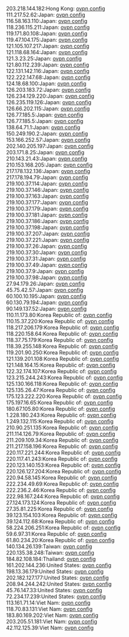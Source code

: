 203.218.144.182:Hong Kong: [ovpn config](vpn/203_218_144_182.ovpn)  
111.217.52.62:Japan: [ovpn config](vpn/111_217_52_62.ovpn)  
116.58.163.110:Japan: [ovpn config](vpn/116_58_163_110.ovpn)  
118.236.115.211:Japan: [ovpn config](vpn/118_236_115_211.ovpn)  
119.171.80.108:Japan: [ovpn config](vpn/119_171_80_108.ovpn)  
119.47.104.175:Japan: [ovpn config](vpn/119_47_104_175.ovpn)  
121.105.107.217:Japan: [ovpn config](vpn/121_105_107_217.ovpn)  
121.118.68.164:Japan: [ovpn config](vpn/121_118_68_164.ovpn)  
121.3.23.25:Japan: [ovpn config](vpn/121_3_23_25.ovpn)  
121.80.112.239:Japan: [ovpn config](vpn/121_80_112_239.ovpn)  
122.131.142.116:Japan: [ovpn config](vpn/122_131_142_116.ovpn)  
122.222.147.68:Japan: [ovpn config](vpn/122_222_147_68.ovpn)  
124.18.68.100:Japan: [ovpn config](vpn/124_18_68_100.ovpn)  
126.203.183.72:Japan: [ovpn config](vpn/126_203_183_72.ovpn)  
126.234.129.220:Japan: [ovpn config](vpn/126_234_129_220.ovpn)  
126.235.119.126:Japan: [ovpn config](vpn/126_235_119_126.ovpn)  
126.66.202.115:Japan: [ovpn config](vpn/126_66_202_115.ovpn)  
126.77.185.5:Japan: [ovpn config](vpn/126_77_185_5.ovpn)  
126.77.185.5:Japan: [ovpn config](vpn/126_77_185_5.ovpn)  
138.64.71.1:Japan: [ovpn config](vpn/138_64_71_1.ovpn)  
150.249.190.2:Japan: [ovpn config](vpn/150_249_190_2.ovpn)  
153.166.252.57:Japan: [ovpn config](vpn/153_166_252_57.ovpn)  
202.140.205.197:Japan: [ovpn config](vpn/202_140_205_197.ovpn)  
203.171.8.25:Japan: [ovpn config](vpn/203_171_8_25.ovpn)  
210.143.21.43:Japan: [ovpn config](vpn/210_143_21_43.ovpn)  
210.153.168.205:Japan: [ovpn config](vpn/210_153_168_205.ovpn)  
217.178.132.136:Japan: [ovpn config](vpn/217_178_132_136.ovpn)  
217.178.194.79:Japan: [ovpn config](vpn/217_178_194_79.ovpn)  
219.100.37.114:Japan: [ovpn config](vpn/219_100_37_114.ovpn)  
219.100.37.146:Japan: [ovpn config](vpn/219_100_37_146.ovpn)  
219.100.37.163:Japan: [ovpn config](vpn/219_100_37_163.ovpn)  
219.100.37.177:Japan: [ovpn config](vpn/219_100_37_177.ovpn)  
219.100.37.179:Japan: [ovpn config](vpn/219_100_37_179.ovpn)  
219.100.37.181:Japan: [ovpn config](vpn/219_100_37_181.ovpn)  
219.100.37.186:Japan: [ovpn config](vpn/219_100_37_186.ovpn)  
219.100.37.198:Japan: [ovpn config](vpn/219_100_37_198.ovpn)  
219.100.37.207:Japan: [ovpn config](vpn/219_100_37_207.ovpn)  
219.100.37.221:Japan: [ovpn config](vpn/219_100_37_221.ovpn)  
219.100.37.26:Japan: [ovpn config](vpn/219_100_37_26.ovpn)  
219.100.37.30:Japan: [ovpn config](vpn/219_100_37_30.ovpn)  
219.100.37.31:Japan: [ovpn config](vpn/219_100_37_31.ovpn)  
219.100.37.49:Japan: [ovpn config](vpn/219_100_37_49.ovpn)  
219.100.37.9:Japan: [ovpn config](vpn/219_100_37_9.ovpn)  
219.100.37.98:Japan: [ovpn config](vpn/219_100_37_98.ovpn)  
27.94.179.26:Japan: [ovpn config](vpn/27_94_179_26.ovpn)  
45.75.42.57:Japan: [ovpn config](vpn/45_75_42_57.ovpn)  
60.100.10.195:Japan: [ovpn config](vpn/60_100_10_195.ovpn)  
60.130.79.194:Japan: [ovpn config](vpn/60_130_79_194.ovpn)  
90.149.137.52:Japan: [ovpn config](vpn/90_149_137_52.ovpn)  
110.11.173.80:Korea Republic of: [ovpn config](vpn/110_11_173_80.ovpn)  
110.15.37.220:Korea Republic of: [ovpn config](vpn/110_15_37_220.ovpn)  
118.217.206.179:Korea Republic of: [ovpn config](vpn/118_217_206_179.ovpn)  
118.220.158.64:Korea Republic of: [ovpn config](vpn/118_220_158_64.ovpn)  
118.37.75.179:Korea Republic of: [ovpn config](vpn/118_37_75_179.ovpn)  
118.39.255.148:Korea Republic of: [ovpn config](vpn/118_39_255_148.ovpn)  
119.201.90.250:Korea Republic of: [ovpn config](vpn/119_201_90_250.ovpn)  
121.139.201.108:Korea Republic of: [ovpn config](vpn/121_139_201_108.ovpn)  
121.148.164.15:Korea Republic of: [ovpn config](vpn/121_148_164_15.ovpn)  
122.32.174.107:Korea Republic of: [ovpn config](vpn/122_32_174_107.ovpn)  
123.215.244.243:Korea Republic of: [ovpn config](vpn/123_215_244_243.ovpn)  
125.130.166.118:Korea Republic of: [ovpn config](vpn/125_130_166_118.ovpn)  
125.135.26.47:Korea Republic of: [ovpn config](vpn/125_135_26_47.ovpn)  
175.123.222.220:Korea Republic of: [ovpn config](vpn/175_123_222_220.ovpn)  
175.197.16.65:Korea Republic of: [ovpn config](vpn/175_197_16_65.ovpn)  
180.67.105.80:Korea Republic of: [ovpn config](vpn/180_67_105_80.ovpn)  
1.228.180.243:Korea Republic of: [ovpn config](vpn/1_228_180_243.ovpn)  
1.249.132.115:Korea Republic of: [ovpn config](vpn/1_249_132_115.ovpn)  
210.90.251.135:Korea Republic of: [ovpn config](vpn/210_90_251_135.ovpn)  
211.114.126.79:Korea Republic of: [ovpn config](vpn/211_114_126_79.ovpn)  
211.209.109.34:Korea Republic of: [ovpn config](vpn/211_209_109_34.ovpn)  
211.217.158.196:Korea Republic of: [ovpn config](vpn/211_217_158_196.ovpn)  
220.117.221.244:Korea Republic of: [ovpn config](vpn/220_117_221_244.ovpn)  
220.117.41.243:Korea Republic of: [ovpn config](vpn/220_117_41_243.ovpn)  
220.123.140.153:Korea Republic of: [ovpn config](vpn/220_123_140_153.ovpn)  
220.126.127.204:Korea Republic of: [ovpn config](vpn/220_126_127_204.ovpn)  
220.94.58.145:Korea Republic of: [ovpn config](vpn/220_94_58_145.ovpn)  
222.234.49.69:Korea Republic of: [ovpn config](vpn/222_234_49_69.ovpn)  
222.236.2.46:Korea Republic of: [ovpn config](vpn/222_236_2_46.ovpn)  
222.98.167.244:Korea Republic of: [ovpn config](vpn/222_98_167_244.ovpn)  
27.124.173.124:Korea Republic of: [ovpn config](vpn/27_124_173_124.ovpn)  
27.35.81.225:Korea Republic of: [ovpn config](vpn/27_35_81_225.ovpn)  
39.123.154.103:Korea Republic of: [ovpn config](vpn/39_123_154_103.ovpn)  
39.124.112.68:Korea Republic of: [ovpn config](vpn/39_124_112_68.ovpn)  
58.224.206.251:Korea Republic of: [ovpn config](vpn/58_224_206_251.ovpn)  
59.6.97.31:Korea Republic of: [ovpn config](vpn/59_6_97_31.ovpn)  
61.80.234.20:Korea Republic of: [ovpn config](vpn/61_80_234_20.ovpn)  
140.134.26.139:Taiwan: [ovpn config](vpn/140_134_26_139.ovpn)  
220.135.38.248:Taiwan: [ovpn config](vpn/220_135_38_248.ovpn)  
184.82.108.184:Thailand: [ovpn config](vpn/184_82_108_184.ovpn)  
161.202.144.236:United States: [ovpn config](vpn/161_202_144_236.ovpn)  
198.13.36.179:United States: [ovpn config](vpn/198_13_36_179.ovpn)  
202.182.127.177:United States: [ovpn config](vpn/202_182_127_177.ovpn)  
208.94.244.242:United States: [ovpn config](vpn/208_94_244_242.ovpn)  
45.76.147.33:United States: [ovpn config](vpn/45_76_147_33.ovpn)  
72.234.17.239:United States: [ovpn config](vpn/72_234_17_239.ovpn)  
113.161.71.14:Viet Nam: [ovpn config](vpn/113_161_71_14.ovpn)  
118.70.83.131:Viet Nam: [ovpn config](vpn/118_70_83_131.ovpn)  
183.80.169.202:Viet Nam: [ovpn config](vpn/183_80_169_202.ovpn)  
203.205.51.181:Viet Nam: [ovpn config](vpn/203_205_51_181.ovpn)  
42.112.125.39:Viet Nam: [ovpn config](vpn/42_112_125_39.ovpn)  
